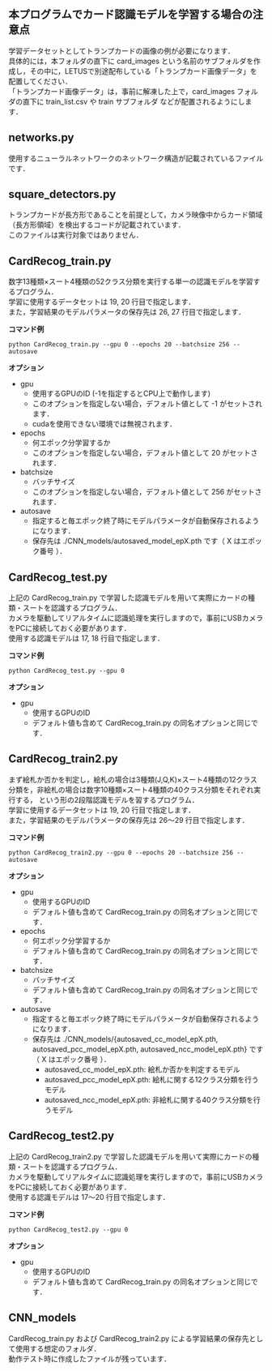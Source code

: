 ## 本プログラムでカード認識モデルを学習する場合の注意点

学習データセットとしてトランプカードの画像の例が必要になります．  
具体的には，本フォルダの直下に card_images という名前のサブフォルダを作成し，その中に，LETUSで別途配布している「トランプカード画像データ」を配置してください．  
「トランプカード画像データ」は，事前に解凍した上で，card_images フォルダの直下に train_list.csv や train サブフォルダ などが配置されるようにします．

## networks.py

使用するニューラルネットワークのネットワーク構造が記載されているファイルです．

## square_detectors.py

トランプカードが長方形であることを前提として，カメラ映像中からカード領域（長方形領域）を検出するコードが記載されています．  
このファイルは実行対象ではありません．

## CardRecog_train.py

数字13種類×スート4種類の52クラス分類を実行する単一の認識モデルを学習するプログラム．  
学習に使用するデータセットは 19, 20 行目で指定します．  
また，学習結果のモデルパラメータの保存先は 26, 27 行目で指定します．

**コマンド例**
```
python CardRecog_train.py --gpu 0 --epochs 20 --batchsize 256 --autosave
```
**オプション**
- gpu
  - 使用するGPUのID (-1を指定するとCPU上で動作します)
  - このオプションを指定しない場合，デフォルト値として -1 がセットされます．
  - cudaを使用できない環境では無視されます．
- epochs
  - 何エポック分学習するか
  - このオプションを指定しない場合，デフォルト値として 20 がセットされます．
- batchsize
  - バッチサイズ
  - このオプションを指定しない場合，デフォルト値として 256 がセットされます．
- autosave
  - 指定すると毎エポック終了時にモデルパラメータが自動保存されるようになります．
  - 保存先は ./CNN_models/autosaved_model_epX.pth です（ X はエポック番号 ）．

## CardRecog_test.py

上記の CardRecog_train.py で学習した認識モデルを用いて実際にカードの種類・スートを認識するプログラム．  
カメラを駆動してリアルタイムに認識処理を実行しますので，事前にUSBカメラをPCに接続しておく必要があります．  
使用する認識モデルは 17, 18 行目で指定します．

**コマンド例**
```
python CardRecog_test.py --gpu 0
```
**オプション**
- gpu
  - 使用するGPUのID
  - デフォルト値も含めて CardRecog_train.py の同名オプションと同じです．

## CardRecog_train2.py

まず絵札か否かを判定し，絵札の場合は3種類(J,Q,K)×スート4種類の12クラス分類を，非絵札の場合は数字10種類×スート4種類の40クラス分類をそれぞれ実行する，
という形の2段階認識モデルを習するプログラム．  
学習に使用するデータセットは 19, 20 行目で指定します．  
また，学習結果のモデルパラメータの保存先は 26～29 行目で指定します．

**コマンド例**
```
python CardRecog_train2.py --gpu 0 --epochs 20 --batchsize 256 --autosave
```
**オプション**
- gpu
  - 使用するGPUのID
  - デフォルト値も含めて CardRecog_train.py の同名オプションと同じです．
- epochs
  - 何エポック分学習するか
  - デフォルト値も含めて CardRecog_train.py の同名オプションと同じです．
- batchsize
  - バッチサイズ
  - デフォルト値も含めて CardRecog_train.py の同名オプションと同じです．
- autosave
  - 指定すると毎エポック終了時にモデルパラメータが自動保存されるようになります．
  - 保存先は ./CNN_models/{autosaved_cc_model_epX.pth, autosaved_pcc_model_epX.pth, autosaved_ncc_model_epX.pth} です（ X はエポック番号 ）．
    - autosaved_cc_model_epX.pth: 絵札か否かを判定するモデル
    - autosaved_pcc_model_epX.pth: 絵札に関する12クラス分類を行うモデル
    - autosaved_ncc_model_epX.pth: 非絵札に関する40クラス分類を行うモデル

## CardRecog_test2.py

上記の CardRecog_train2.py で学習した認識モデルを用いて実際にカードの種類・スートを認識するプログラム．  
カメラを駆動してリアルタイムに認識処理を実行しますので，事前にUSBカメラをPCに接続しておく必要があります．  
使用する認識モデルは 17～20 行目で指定します．

**コマンド例**
```
python CardRecog_test2.py --gpu 0
```
**オプション**
- gpu
  - 使用するGPUのID
  - デフォルト値も含めて CardRecog_train.py の同名オプションと同じです．

## CNN_models

CardRecog_train.py および CardRecog_train2.py による学習結果の保存先として使用する想定のフォルダ．  
動作テスト時に作成したファイルが残っています．
